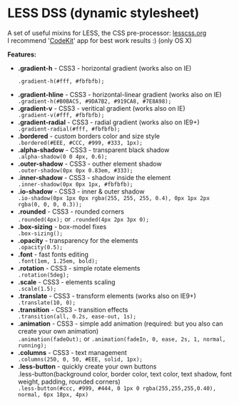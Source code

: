 LESS DSS (dynamic stylesheet)
=============

A set of useful mixins for LESS, the CSS pre-processor: <a href="http://lesscss.org" target="_blank">lesscss.org</a>
<br/>I recommend '<a href="http://incident57.com/codekit/" target="_blank">CodeKit</a>' app for best work results :) (only OS X)

   <b>Features:</b>
   
   <ul>
   <li><b>.gradient-h</b>            - CSS3 - horizontal gradient (works also on IE)</li>

   <code>.gradient-h(#fff, #fbfbfb);</code>

   <li><b>.gradient-hline</b>         - CSS3 - horizontal-linear gradient (works also on IE)</li>
   <code>.gradient-h(#B0BAC5, #9DA7B2, #919CA8, #7E8A98);</code>

   <li><b>.gradient-v</b>            - CSS3 - veritical gradient (works also on IE)</li>
   <code>.gradient-v(#fff, #fbfbfb);</code>
   
   <li><b>.gradient-radial</b>       - CSS3 - radial gradient (works also on IE9+)</li>
   <code>.gradient-radial(#fff, #fbfbfb);</code>
   
   <br/>

   <li><b>.bordered</b>              - custom borders color and size style</li> 
   <code>.bordered(#EEE, #CCC, #999, #333, 1px);</code>

   <br/>

   <li><b>.alpha-shadow</b>          - CSS3 - transparent black shadow</li>
   <code>.alpha-shadow(0 0 4px, 0.6);</code>

   <li><b>.outer-shadow</b>          - CSS3 - outher element shadow</li>
   <code>.outer-shadow(0px 0px 0.83em, #333);</code>
   
   <li><b>.inner-shadow</b>          - CSS3 - shadow inside the element</li>
   <code>.inner-shadow(0px 0px 1px, #fbfbfb);</code>
   
   <li><b>.io-shadow</b>             - CSS3 - inner & outer shadow</li>
   <code>.io-shadow(0px 1px 0px rgba(255, 255, 255, 0.4), 0px 1px 2px rgba(0, 0, 0, 0.3));</code>
   
   <br/>

   <li><b>.rounded</b>               - CSS3 - rounded corners</li>
   <code>.rounded(4px);</code> or <code>.rounded(4px 2px 3px 0);</code>
   
   <li><b>.box-sizing</b>            - box-model fixes</li>
   <code>.box-sizing();</code>
   
   <br/>

   <li><b>.opacity</b>               - transparency for the elements</li>
   <code>.opacity(0.5);</code>
   
   <li><b>.font</b>                  - fast fonts editing</li>
   <code>.font(1em, 1.25em, bold);</code>
   
   <br/>

   <li><b>.rotation</b>              - CSS3 - simple rotate elements</li>
   <code>.rotation(5deg);</code>
   
   <li><b>.scale</b>                 - CSS3 - elements scaling</li>
   <code>.scale(1.5);</code>
   
   <li><b>.translate</b>             - CSS3 - transform elements (works also on IE9+)</li>
   <code>.translate(10, 0);</code>
   
   <li><b>.transition</b>            - CSS3 - transition effects</li>
   <code>.transition(all, 0.2s, ease-out, 1s);</code>
   
   <li><b>.animation</b>             - CSS3 - simple add animation (required: <http://daneden.me/animate/> but you also can create your own animation)</li>
   <code>.animation(fadeOut);</code> or <code>.animation(fadeIn, 0, ease, 2s, 1, normal, running);</code>
   
   <br/>

   <li><b>.columns</b>               - CSS3 - text management</li>
   <code>.columns(250, 0, 50, #EEE, solid, 1px);</code>
   
   <li>
   <b>.less-button</b>           - quickly create your own buttons
   <br/>.less-button(background color, border color, text color, text shadow, font weight, padding, rounded corners)
   </li>
   <code>.less-button(#ccc, #999, #444, 0 1px 0 rgba(255,255,255,0.40), normal, 6px 18px, 4px)</code>
 </ul>
